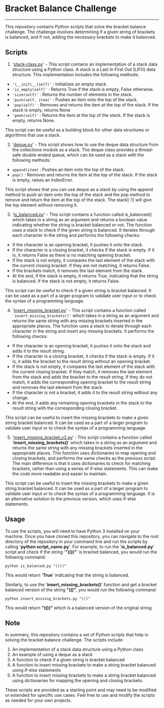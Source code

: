 # Bracket Balance Challenge

----
This repository contains Python scripts that solve the bracket balance challenge. The challenge involves determining if 
a given string of brackets is balanced, and if not, adding the necessary brackets to make it balanced.

## Scripts

1. '[stack-class.py](https://github.com/AlperHuseyn/bracket-balanced/blob/main/stack-class.py)' - This script contains an implementation of a stack data structure using a Python class.
A stack is a Last In First Out (LIFO) data structure. This implementation includes the following methods:
* `'\__init\__(self)'` : Initializes an empty stack.
* `'is_empty(self)'` : Returns True if the stack is empty, False otherwise.
* `'size(self)'` : Returns the number of elements in the stack.
* `'push(self, item)'` : Pushes an item onto the top of the stack.
* `'pop(self)'` : Removes and returns the item at the top of the stack. If the stack is empty, returns None 
* `'peek(self)'` : Returns the item at the top of the stack. If the stack is empty, returns None.

This script can be useful as a building block for other data structures or algorithms that use a stack.

2. '[deque.py](https://github.com/AlperHuseyn/bracket-balanced/blob/main/deque.py)' - This script shows how to use the deque data structure from the collections module as a stack. 
The deque class provides a thread-safe double-ended queue, which can be used as a stack with the following methods:
* `append(item)` : Pushes an item onto the top of the stack.
* `pop()` : Removes and returns the item at the top of the stack. If the stack is empty, raises an IndexError.

This script shows that you can use deque as a stack by using the append method to push an item onto the top of the 
stack and the pop method to remove and return the item at the top of the stack. The stack[-1] will give the top 
element without removing it.

3. '[is_balanced.py](https://github.com/AlperHuseyn/bracket-balanced/blob/main/is_balanced.py)' - This script contains a function called is_balanced() which takes in a string as an argument and 
returns a boolean value indicating whether the string is bracket balanced or not. The function uses a stack to check if 
the given string is balanced. It iterates through each character in the string and performs the following checks:
* If the character is an opening bracket, it pushes it onto the stack.
* If the character is a closing bracket, it checks if the stack is empty. If it is, it returns False as there is no 
matching opening bracket.
* If the stack is not empty, it compares the last element of the stack with the current closing bracket. If they are 
not matching, it returns False.
* If the brackets match, it removes the last element from the stack.
* At the end, if the stack is empty, it returns True, indicating that the string is balanced. If the stack is not empty, 
it returns False.

This script can be useful to check if a given string is bracket balanced. It can be used as a part of a larger program 
to validate user input or to check the syntax of a programming language.

4. '[insert_missing_bracket.py](https://github.com/AlperHuseyn/bracket-balanced/blob/main/insert_missing_bracket.py)' - This script contains a function called `'insert_missing_brackets()'` which takes in a 
string as an argument and returns the same string with any missing brackets inserted in the appropriate places.
The function uses a stack to iterate through each character in the string and insert any missing brackets. It performs 
the following checks:
* If the character is an opening bracket, it pushes it onto the stack and adds it to the result string.
* If the character is a closing bracket, it checks if the stack is empty. If it is, it adds the bracket to the result 
string without an opening bracket.
* If the stack is not empty, it compares the last element of the stack with the current closing bracket. If they 
match, it removes the last element from the stack and adds the bracket to the result string. If they do not match, 
it adds the corresponding opening bracket to the result string and removes the last element from the stack.
* If the character is not a bracket, it adds it to the result string without any change.
* At the end, it adds any remaining opening brackets in the stack to the result string with the corresponding 
closing bracket.

This script can be useful to insert the missing brackets to make a given string bracket balanced. It can be used as 
a part of a larger program to validate user input or to check the syntax of a programming language.

5. '[insert_missing_bracket_v2.py](https://github.com/AlperHuseyn/bracket-balanced/blob/main/insert_missing_bracket_v2.py)' : This script contains a function called '**insert_missing_brackets()**' which 
takes in a string as an argument and returns the same string with any missing brackets inserted in the appropriate places.
This function uses dictionaries to map opening and closing brackets, and performs the same checks as the previous script. 
The main difference is that it uses dictionaries to check for matching brackets, rather than using a series of if-else 
statements. This can make the code more readable and easier to maintain.

This script can be useful to insert the missing brackets to make a given string bracket balanced. It can be used as a 
part of a larger program to validate user input or to check the syntax of a programming language. It is an alternative 
solution to the previous version, which uses if-else statements.

## Usage

To use the scripts, you will need to have Python 3 installed on your machine. Once you have cloned this repository, 
you can navigate to the root directory of the repository in your command line and run the scripts by calling '**python 
script_name.py**'. For example, to run the '**is_balanced.py**' script and check if the string '**"(())"**' is bracket 
balanced, you would run the following command:

    python is_balanced.py "(())"

This would return '**True**' indicating that the string is balanced.

Similarly, to use the '**insert_missing_brackets()**' function and get a bracket balanced version of the string 
**"(()"**, you would run the following command:

    python insert_missing_brackets.py "(()"

This would return **"(())"** which is a balanced version of the original string.

## Note

In summary, this repository contains a set of Python scripts that help in solving the bracket balance challenge. 
The scripts include:

1. An implementation of a stack data structure using a Python class
2. An example of using a deque as a stack
3. A function to check if a given string is bracket balanced
4. A function to insert missing brackets to make a string bracket balanced using if-else statements
5. A function to insert missing brackets to make a string bracket balanced using dictionaries for mapping the 
opening and closing brackets.

These scripts are provided as a starting point and may need to be modified or extended for specific use cases. 
Feel free to use and modify the scripts as needed for your own projects.
